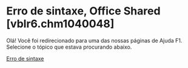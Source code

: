 
# Erro de sintaxe, Office Shared [vblr6.chm1040048]

Olá! Você foi redirecionado para uma das nossas páginas de Ajuda F1. Selecione o tópico que estava procurando abaixo.

[Erro de sintaxe](http://msdn.microsoft.com/library/ca84aa92-e41a-1167-ab66-032ab9626005%28Office.15%29.aspx)
